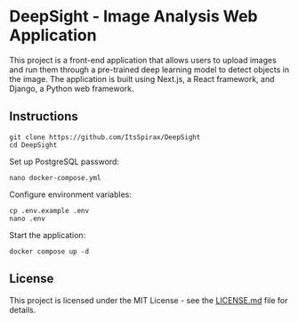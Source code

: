 # DeepSight - Image Analysis Web Application

This project is a front-end application that allows users to upload images and run them through a pre-trained deep learning model to detect objects in the image. The application is built using Next.js, a React framework, and Django, a Python web framework.

## Instructions
```console
git clone https://github.com/ItsSpirax/DeepSight
cd DeepSight
```

Set up PostgreSQL password:

```console
nano docker-compose.yml
```

Configure environment variables:

```console
cp .env.example .env
nano .env
```

Start the application:

```console
docker compose up -d
```

## License

This project is licensed under the MIT License - see the [LICENSE.md](LICENSE.md) file for details.